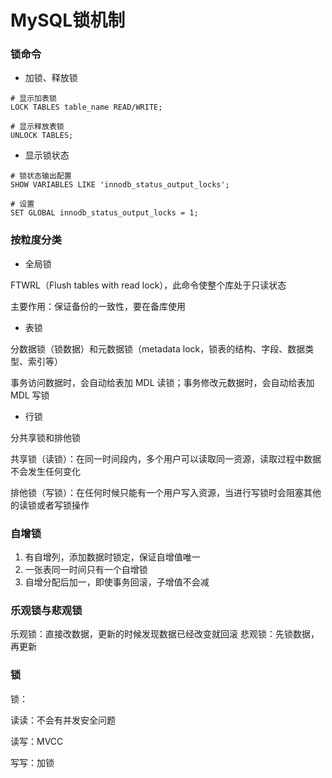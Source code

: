 # MySQL锁机制



### 锁命令

* 加锁、释放锁

```mysql
# 显示加表锁
LOCK TABLES table_name READ/WRITE;

# 显示释放表锁
UNLOCK TABLES;
```

* 显示锁状态

```mysql
# 锁状态输出配置
SHOW VARIABLES LIKE 'innodb_status_output_locks';

# 设置
SET GLOBAL innodb_status_output_locks = 1;
```


### 按粒度分类

* 全局锁

FTWRL（Flush tables with read lock），此命令使整个库处于只读状态

主要作用：保证备份的一致性，要在备库使用

* 表锁

分数据锁（锁数据）和元数据锁（metadata lock，锁表的结构、字段、数据类型、索引等）

事务访问数据时，会自动给表加 MDL 读锁；事务修改元数据时，会自动给表加 MDL 写锁

* 行锁

分共享锁和排他锁

共享锁（读锁）：在同一时间段内，多个用户可以读取同一资源，读取过程中数据不会发生任何变化

排他锁（写锁）：在任何时候只能有一个用户写入资源，当进行写锁时会阻塞其他的读锁或者写锁操作


### 自增锁

1. 有自增列，添加数据时锁定，保证自增值唯一
2. 一张表同一时间只有一个自增锁
3. 自增分配后加一，即使事务回滚，子增值不会减


### 乐观锁与悲观锁

乐观锁：直接改数据，更新的时候发现数据已经改变就回滚
悲观锁：先锁数据，再更新


### 锁

锁：

读读：不会有并发安全问题

读写：MVCC

写写：加锁
